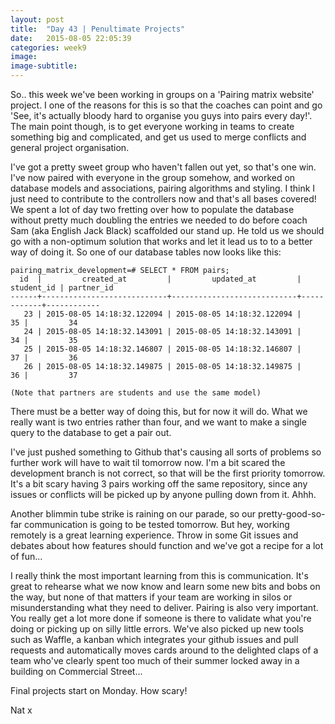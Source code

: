 ```yaml
---
layout: post
title:  "Day 43 | Penultimate Projects"
date:   2015-08-05 22:05:39
categories: week9
image: 
image-subtitle:
---
```


So.. this week we've been working in groups on a 'Pairing matrix website' project. I one of the reasons for this is so that the coaches can point and go 'See, it's actually bloody hard to organise you guys into pairs every day!'. The main point though, is to get everyone working in teams to create something big and complicated, and get us used to merge conflicts and general project organisation. 

I've got a pretty sweet group who haven't fallen out yet, so that's one win. I've now paired with everyone in the group somehow, and worked on database models and associations, pairing algorithms and styling. I think I just need to contribute to the controllers now and that's all bases covered! We spent a lot of day two fretting over how to populate the database without pretty much doubling the entries we needed to do before coach Sam (aka English Jack Black) scaffolded our stand up. He told us we should go with a non-optimum solution that works and let it lead us to to a better way of doing it. So one of our database tables now looks like this:

    pairing_matrix_development=# SELECT * FROM pairs;
      id  |         created_at         |         updated_at         | student_id | partner_id 
    ------+----------------------------+----------------------------+------------+------------
       23 | 2015-08-05 14:18:32.122094 | 2015-08-05 14:18:32.122094 |         35 |         34
       24 | 2015-08-05 14:18:32.143091 | 2015-08-05 14:18:32.143091 |         34 |         35
       25 | 2015-08-05 14:18:32.146807 | 2015-08-05 14:18:32.146807 |         37 |         36
       26 | 2015-08-05 14:18:32.149875 | 2015-08-05 14:18:32.149875 |         36 |         37

    (Note that partners are students and use the same model)

There must be a better way of doing this, but for now it will do. What we really want is two entries rather than four, and we want to make a single query to the database to get a pair out.

I've just pushed something to Github that's causing all sorts of problems so further work will have to wait til tomorrow now. I'm a bit scared the development branch is not correct, so that will be the first priority tomorrow. It's a bit scary having 3 pairs working off the same repository, since any issues or conflicts will be picked up by anyone pulling down from it. Ahhh. 

Another blimmin tube strike is raining on our parade, so our pretty-good-so-far communication is going to be tested tomorrow. But hey, working remotely is a great learning experience. Throw in some Git issues and debates about how features should function and we've got a recipe for a lot of fun...

I really think the most important learning from this is communication. It's great to rehearse what we now know and learn some new bits and bobs on the way, but none of that matters if your team are working in silos or misunderstanding what they need to deliver. Pairing is also very important. You really get a lot more done if someone is there to validate what you're doing or picking up on silly little errors. We've also picked up new tools such as Waffle, a kanban which integrates your github issues and pull requests and automatically moves cards around to the delighted claps of a team who've clearly spent too much of their summer locked away in a building on Commercial Street...

Final projects start on Monday. How scary!

Nat x
